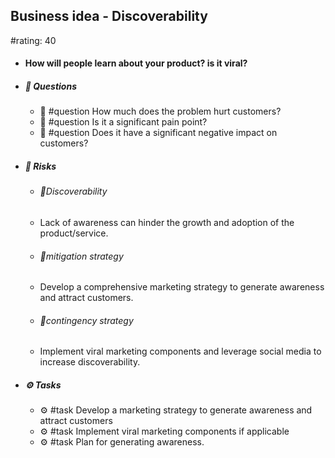 ## Business idea - Discoverability
#rating: 40
- #### How will people learn about your product? is it viral?
- ##### 💭 Questions
  - 💭 #question How much does the problem hurt customers?
  - 💭 #question Is it a significant pain point?
  - 💭 #question Does it have a significant negative impact on customers?
- ##### 🚨 Risks

  - ###### 🚨Discoverability
  - Lack of awareness can hinder the growth and adoption of the product/service.
  - ###### 🚨mitigation strategy
  - Develop a comprehensive marketing strategy to generate awareness and attract customers.
  - ###### 🚨contingency strategy
  - Implement viral marketing components and leverage social media to increase discoverability.
- ##### ⚙️ Tasks
  - ⚙️ #task Develop a marketing strategy to generate awareness and attract customers
  - ⚙️ #task  Implement viral marketing components if applicable
  - ⚙️ #task  Plan for generating awareness.


